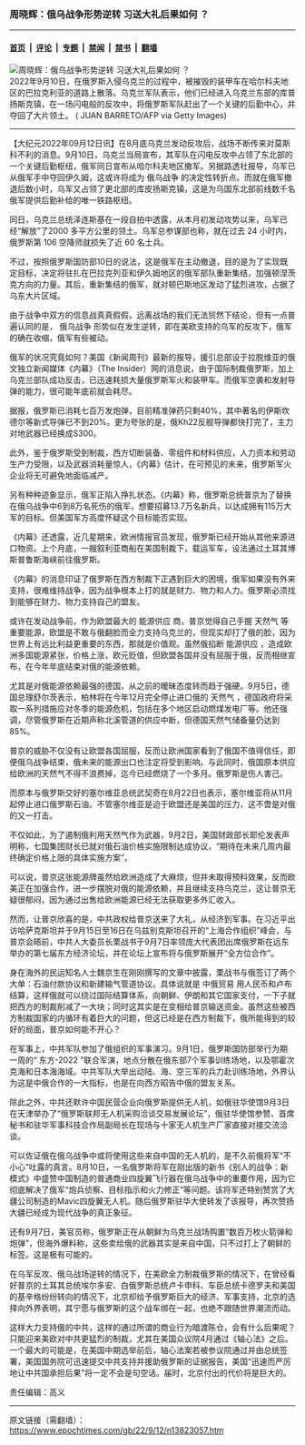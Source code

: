 ### 周晓辉：俄乌战争形势逆转 习送大礼后果如何 ？

---

#### [首页](../../../..?n13823057) &nbsp;|&nbsp; [评论](../../../../../epoch-comment?n13823057) &nbsp;|&nbsp; [专题](../../../../../epoch-special?n13823057) &nbsp;|&nbsp; [禁闻](../../../../../epoch-news?n13823057) &nbsp;|&nbsp; [禁书](../../../../../books?n13823057) &nbsp;|&nbsp; [翻墙](https://github.com/gfw-breaker/nogfw/blob/master/README.md?n13823057)


<div><img alt="周晓辉：俄乌战争形势逆转 习送大礼后果如何 ？" class="attachment-djy_600_400 size-djy_600_400 wp-post-image" src="https://i.epochtimes.com/assets/uploads/2022/09/id13823088-GettyImages-1243104714--600x400.jpeg"/>
<div class="caption">
 2022年9月10日，在俄罗斯入侵乌克兰的过程中，被摧毁的装甲车在哈尔科夫地区的巴拉克利亚的道路上散落。乌克兰军队表示，他们已经进入乌克兰东部的库普扬斯克镇，在一场闪电般的反攻中，将俄罗斯军队赶出了一个关键的后勤中心，并夺回了大片领土。 ( JUAN BARRETO/AFP via Getty Images)
</div></div><hr/><div class="post_content" id="artbody" itemprop="articleBody">
 <!-- article content begin -->
 <p>
  【大纪元2022年09月12日讯】在8月底乌克兰发动反攻后，战场不断传来对莫斯科不利的消息。9月10日，乌克兰当局宣布，其军队在闪电反攻中占领了东北部的一个关键后勤枢纽，俄军同日宣布从哈尔科夫地区撤军。另据路透社报导，乌军已从俄军手中夺回伊久姆，这或许将成为
  <ok href="https://www.epochtimes.com/gb/tag/%E4%BF%84%E4%B9%8C%E6%88%98%E4%BA%89.html">
   俄乌战争
  </ok>
  的决定性转折点。而就在俄军撤退后数小时，乌军又占领了更北部的库皮扬斯克镇，这是为乌国东北部前线数千名俄军提供后勤补给的唯一铁路枢纽。
 </p>
 <p>
  同日，乌克兰总统泽连斯基在一段自拍中透露，从本月初发动攻势以来，乌军已经“解放”了2000 多平方公里的领土。乌军总参谋部也称，就在过去 24 小时内，俄罗斯第 106 空降师就损失了近 60 名士兵。
 </p>
 <p>
  不过，按照俄罗斯国防部10日的说法，这是俄军在主动撤退，目的是为了实现既定目标，决定将驻扎在巴拉克列亚和伊久姆地区的俄军部队重新集结，加强顿涅茨克方向的力量。其后，重新集结的俄军，就对顿巴斯地区发动了猛烈进攻，占据了乌东大片区域。
 </p>
 <p>
  由于战争中双方的信息战真真假假，远离战场的我们无法贸然下结论，但有一点普遍认同的是，
  <ok href="https://www.epochtimes.com/gb/tag/%E4%BF%84%E4%B9%8C%E6%88%98%E4%BA%89.html">
   俄乌战争
  </ok>
  形势似在发生逆转，即在美欧支持的乌军的反攻下，俄军的确在收缩，俄军有些被动。
 </p>
 <p>
  俄军的状况究竟如何？美国《新闻周刊》最新的报导，援引总部设于拉脱维亚的俄文独立新闻媒体《内幕》（The Insider）网的消息说，由于国际制裁俄罗斯，加上乌克兰部队成功反击，已迅速耗损大量俄罗斯军火和装甲车。而俄军空袭和发射导弹的能力，很可能年底前就会耗尽。
 </p>
 <p>
  据报，俄罗斯已消耗七百万发炮弹，目前精准弹药只剩40%，其中著名的伊斯坎德尔等新式导弹已不到20%。更为夸张的是，俄Kh22反舰导弹都快打完了，主力对地武器已经换成S300。
 </p>
 <p>
  此外，鉴于俄罗斯受到制裁，西方切断装备、零组件和材料供应，人力资本和劳动生产力受限，以及武器消耗量惊人，《内幕》估计，在可预见的未来，俄罗斯军火企业将无可避免地面临减产。
 </p>
 <p>
  另有种种迹象显示，俄军正陷入挣扎状态。《内幕》称，俄罗斯总统普京为了替换在俄乌战争中6到8万名死伤的俄军，想要招募13.7万名新兵，以达成拥有115万大军的目标。但美国军方高度怀疑这个目标能否实现。
 </p>
 <p>
  《内幕》还透露，近几星期来，欧洲情报官员发现，俄罗斯已经开始从其他来源进口物资。上个月底，一艘叙利亚商船在美国制裁下，载运军车，设法通过土耳其博斯普鲁斯海峡前往俄罗斯。
 </p>
 <p>
  《内幕》的消息印证了俄罗斯在西方制裁下正遇到巨大的困境，俄军如果没有外来支持，很难维持战争，因为战争根本上打的就是财力、物力和人力。俄罗斯必须找到能够在财力、物力支持自己的盟友。
 </p>
 <p>
  或许在发动战争前，作为欧盟最大的
  <ok href="https://www.epochtimes.com/gb/tag/%E8%83%BD%E6%BA%90%E4%BE%9B%E5%BA%94.html">
   能源供应
  </ok>
  商，普京觉得自己手握
  <ok href="https://www.epochtimes.com/gb/tag/%E5%A4%A9%E7%84%B6%E6%B0%94.html">
   天然气
  </ok>
  等重要能源，欧盟是不敢与俄翻脸而全力支持乌克兰的，但现实却打了俄的脸，因为世界上有远比利益更重要的东西，那就是价值观。虽然俄掐断
  <ok href="https://www.epochtimes.com/gb/tag/%E8%83%BD%E6%BA%90%E4%BE%9B%E5%BA%94.html">
   能源供应
  </ok>
  ，造成欧洲多国能源紧张，价格上涨，欧元贬值，但欧盟各国并没有屈服于俄，反而相继宣布，在今年年底结束对俄的能源依赖。
 </p>
 <p>
  尤其是对俄能源依赖最强的德国，从之前的暧昧态度转而趋于强硬。9月5日，德国总理舒尔茨表示，柏林将在今年12月完全停止进口俄的
  <ok href="https://www.epochtimes.com/gb/tag/%E5%A4%A9%E7%84%B6%E6%B0%94.html">
   天然气
  </ok>
  ，德国政府将采取一系列措施应对冬季的能源危机，包括在多个地区启动燃煤发电厂等。他还强调，尽管俄罗斯在近期声称北溪管道的供应中断，但德国天然气储备量仍达到85%。
 </p>
 <p>
  普京的威胁不仅没有让欧盟各国屈服，反而让欧洲国家看到了俄国不值得信任，即便俄乌战争结束，俄未来的能源出口也注定将受到影响。与此同时，俄国原本供应给欧洲的天然气不得不浪费掉，迄今已经燃烧了一个多月。俄罗斯是伤人害己。
 </p>
 <p>
  而原本与俄罗斯交好的塞尔维亚总统武契奇在8月22日也表示，塞尔维亚将从11月起停止进口俄罗斯石油。不管塞尔维亚是迫于欧盟还是美国的压力，这不啻是对俄的又一打击。
 </p>
 <p>
  不仅如此，为了遏制俄利用天然气作为武器，9月2日，美国财政部长耶伦发表声明称，七国集团财长已就对俄石油价格实施限制达成协议，“期待在未来几周内最终确定价格上限的具体实施方案”。
 </p>
 <p>
  可以说，普京这张能源牌虽然给欧洲造成了大麻烦，但并未取得预料效果，反而欧美正在加强合作，进一步摆脱对俄的能源依赖，并且继续支持乌克兰，这让普京无疑很郁闷，因为通过出售给欧洲能源已经无法获取更多外汇收入。
 </p>
 <p>
  然而，让普京欣喜的是，中共政权给普京送来了大礼，从经济到军事。在习近平出访哈萨克斯坦并于9月15日至16日在乌兹别克斯坦召开的“上海合作组织”峰会，与普京会晤前，中共人大委员长栗战书于9月7日率领庞大代表团出席俄罗斯在远东举办的第七届东方经济论坛，并在论坛上宣布将与俄罗斯展开“全方位合作”。
 </p>
 <p>
  身在海外的民运知名人士魏京生在刚刚撰写的文章中披露，栗战书与俄签订了两个大单：石油付款协议和新建输气管道协议。具体说就是
  <ok href="https://www.epochtimes.com/gb/tag/%E4%B8%AD%E4%BF%84%E8%B4%B8%E6%98%93.html">
   中俄贸易
  </ok>
  用人民币和卢布结算，这样俄就可以绕过国际结算体系，向朝鲜、伊朗和其它国家支付，一下子就把西方的制裁削减了一大块；同时这其实是在变相给普京输送资金。虽然这些被西方制裁国家的内循环有着巨大的问题，但这已经是在西方制裁下，俄所能得到的较好的局面，普京如何能不开心？
 </p>
 <p>
  在军事上，中共军队参加了俄组织的军事演习。9月1日，俄罗斯国防部举行为期一周的“
  <ok href="https://www.epochtimes.com/gb/tag/%E4%B8%9C%E6%96%B9-2022.html">
   东方-2022
  </ok>
  ”联合军演，地点分散在俄东部7个军事训练场地，以及鄂霍次克海和日本海海域。中共军队大举出动陆、海、空三军的兵力赴训练场地，外界认为这是中俄合作的一大指标，也是在向西方昭告中俄的盟友关系。
 </p>
 <p>
  除此之外，中共还默许中国民营企业向俄罗斯提供无人机，如俄驻华使馆9月3日在天津举办了“俄罗斯联邦无人机采购洽谈交易发展论坛”，俄驻华使馆参赞、首席秘书和驻华军事科技合作局副局长在现场与十家无人机生产厂家直接对接交流洽谈。
 </p>
 <p>
  可以佐证俄在俄乌战争中或将使用这些来自中国的无人机的，是不久前俄将军“不小心”吐露的真言。8月10日，一名俄罗斯将军在刚出版的新书《别人的战争：新模式》中盛赞中国制造的普通商业四旋翼飞行器在俄乌战争中的重要作用，因为它彻底解决了俄军“炮兵侦察、目标指示和火力修正”等问题。该将军还特别赞赏了大疆公司制造的Mavic四旋翼无人机。随后俄罗斯驻华大使转发了该报导，再次赞扬大疆已经成为现代战争的真正象征。
 </p>
 <p>
  还有9月7日，美官员称，俄罗斯正在从朝鲜为乌克兰战场购置“数百万枚火箭弹和炮弹”，但海外爆料称，这些卖给俄的武器其实是来自中国，只不过打上了朝鲜的标签。这是极有可能的。
 </p>
 <p>
  在乌军反攻、俄乌战场逆转的情况下，在美欧全力制裁俄罗斯的情况下，在曾经看好普京的土耳其总统埃尔多安、白俄罗斯总统卢卡申科、车臣总统卡德罗夫和美国的基辛格纷纷转向的情况下，北京却给予俄罗斯巨大的经济、军事支持，北京的选择向外界表明，其宁愿与俄罗斯的这个战车绑在一起，也绝不跟随世界潮流而动。
 </p>
 <p>
  这样大力支持俄的中共，这样的通过所谓的商业行为暗渡陈仓，会有什么后果呢？只能迎来美欧对中共更猛烈的制裁，尤其在美国众议院4月通过《轴心法》之后。一个最大的可能是，在美国中期选举前后，轴心法案若被参议院通过并由总统签署，美国国务院可迅速提交中共支持并援助俄罗斯的证据报告，美国“迅速而严厉地让中共国承担后果”将一定不会是句空话。届时，北京付出的代价将是巨大的。
 </p>
 <p>
  责任编辑：高义
 </p>
 <!-- article content end -->
 <div id="below_article_ad">
 </div>
</div>


---

原文链接（需翻墙）：https://www.epochtimes.com/gb/22/9/12/n13823057.htm